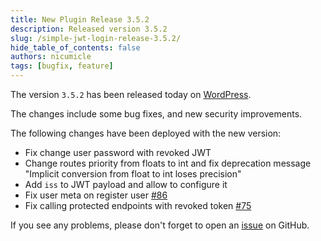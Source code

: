 ```yaml
---
title: New Plugin Release 3.5.2
description: Released version 3.5.2
slug: /simple-jwt-login-release-3.5.2/
hide_table_of_contents: false
authors: nicumicle
tags: [bugfix, feature]
---
```


The version `3.5.2` has been released today on [WordPress](https://wordpress.org/plugins/simple-jwt-login).

The changes include some bug fixes, and new security improvements.
<!--truncate-->

The following changes have been deployed with the new version:
- Fix change user password with revoked JWT
- Change routes priority from floats to int and fix deprecation message "Implicit conversion from float to int loses precision"
- Add `iss` to JWT payload and allow to configure it
- Fix user meta on register user [#86](https://github.com/nicumicle/simple-jwt-login/issues/86)
- Fix calling protected endpoints with revoked token [#75](https://github.com/nicumicle/simple-jwt-login/issues/75)

If you see any problems, please don't forget to open an [issue](https://github.com/nicumicle/simple-jwt-login/issues) on GitHub. 




